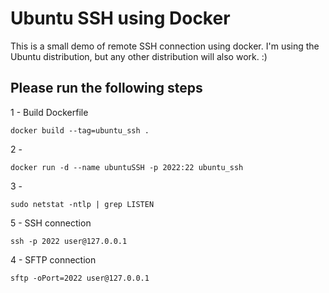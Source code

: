 # Ubuntu SSH using Docker

This is a small demo of remote SSH connection using docker.
I'm using the Ubuntu distribution, but any other distribution will also work. :)

## Please run the following steps


1 - Build Dockerfile
```
docker build --tag=ubuntu_ssh .
```

2 - 
```
docker run -d --name ubuntuSSH -p 2022:22 ubuntu_ssh
```

3 -
```
sudo netstat -ntlp | grep LISTEN
```

5 - SSH connection
```
ssh -p 2022 user@127.0.0.1
```


4 - SFTP connection
```
sftp -oPort=2022 user@127.0.0.1
```